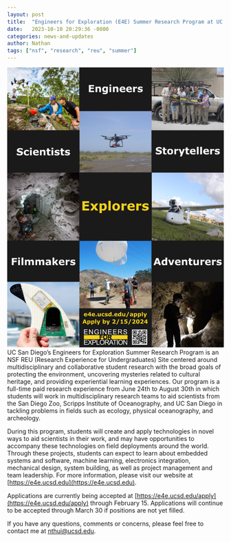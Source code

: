 ```yaml
---
layout: post
title:  "Engineers for Exploration (E4E) Summer Research Program at UC San Diego ­- Application Submission by February 15th, 2024"
date:   2023-10-10 20:29:36 -0800
categories: news-and-updates
author: Nathan
tags: ["nsf", "research", "reu", "summer"]
---
```

![recruitment-reu](/2023-10-10_recruitment_reu.png)
UC San Diego’s Engineers for Exploration Summer Research Program is an NSF REU (Research Experience for Undergraduates) Site centered around multidisciplinary and collaborative student research with the broad goals of protecting the environment, uncovering mysteries related to cultural heritage, and providing experiential learning experiences. Our program is a full-time paid research experience from June 24th to August 30th in which students will work in multidisciplinary research teams to aid scientists from the San Diego Zoo, Scripps Institute of Oceanography, and UC San Diego in tackling problems in fields such as ecology, physical oceanography, and archeology.

During this program, students will create and apply technologies in novel ways to aid scientists in their work, and may have opportunities to accompany these technologies on field deployments around the world. Through these projects, students can expect to learn about embedded systems and software, machine learning, electronics integration, mechanical design, system building, as well as project management and team leadership. For more information, please visit our website at [https://e4e.ucsd.edu](https://e4e.ucsd.edu).

Applications are currently being accepted at [https://e4e.ucsd.edu/apply](https://e4e.ucsd.edu/apply) through February 15. Applications will continue to be accepted through March 30 if positions are not yet filled.

If you have any questions, comments or concerns, please feel free to contact me at [nthui@ucsd.edu](mailto:nthui@ucsd.edu).